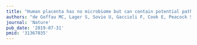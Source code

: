 ```yaml
---
title: "Human placenta has no microbiome but can contain potential pathogens"
authors: "de Goffau MC, Lager S, Sovio U, Gaccioli F, Cook E, Peacock SJ, Parkhill J, Charnock-Jones DS, Smith GCS."
journal: 'Nature'
pub_date: '2019-07-31'
pmid: '31367035'
---
```

